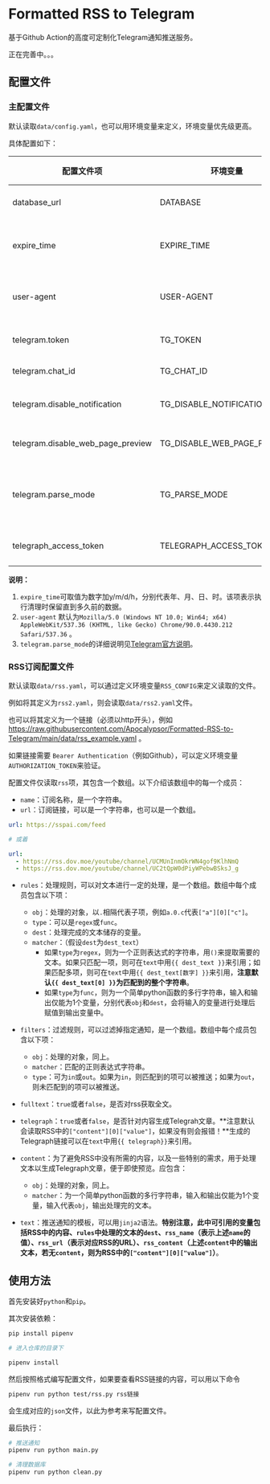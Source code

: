 # Formatted RSS to Telegram

基于Github Action的高度可定制化Telegram通知推送服务。

正在完善中。。。

## 配置文件

### 主配置文件

默认读取`data/config.yaml`，也可以用环境变量来定义，环境变量优先级更高。

具体配置如下：

| 配置文件项                        | 环境变量                    | 属性   | 默认值       | 说明                                    |
| --------------------------------- | --------------------------- | ------ | ------------ | --------------------------------------- |
| database_url                      | DATABASE                    | 必须   |              | MongoDB数据库URL                        |
| expire_time                       | EXPIRE_TIME                 | 非必须 | `30d`        | 数据库中的数据过期时间，见**说明1**     |
| user-agent                        | USER-AGENT                  | 非必须 | 浏览器UA     | 请求所用的User-Agent，见**说明2**       |
| telegram.token                    | TG_TOKEN                    | 必须   |              | Telegram Bot的Token                     |
| telegram.chat_id                  | TG_CHAT_ID                  | 必须   |              | 推送通知的Chat ID                       |
| telegram.disable_notification     | TG_DISABLE_NOTIFICATION     | 非必须 | `false`      | 默认推送通知时是否静默                  |
| telegram.disable_web_page_preview | TG_DISABLE_WEB_PAGE_PREVIEW | 非必须 | `false`      | 默认推送通知时是否预览                  |
| telegram.parse_mode               | TG_PARSE_MODE               | 非必须 | `MarkdownV2` | 默认推送通知时的解析文字的格式，见说明3 |
| telegraph_access_token            | TELEGRAPH_ACCESS_TOKEN      | 非必须 |              | 用于生成Telegraph                       |

**说明：**

1. `expire_time`可取值为数字加y/m/d/h，分别代表年、月、日、时。该项表示执行清理时保留直到多久前的数据。
2. `user-agent`
   默认为`Mozilla/5.0 (Windows NT 10.0; Win64; x64) AppleWebKit/537.36 (KHTML, like Gecko) Chrome/90.0.4430.212 Safari/537.36`
   。
3. `telegram.parse_mode`的详细说明见[Telegram官方说明](https://core.telegram.org/bots/api#formatting-options)。

### RSS订阅配置文件

默认读取`data/rss.yaml`，可以通过定义环境变量`RSS_CONFIG`来定义读取的文件。

例如将其定义为`rss2.yaml`，则会读取`data/rss2.yaml`文件。

也可以将其定义为一个链接（必须以http开头），例如 https://raw.githubusercontent.com/Apocalypsor/Formatted-RSS-to-Telegram/main/data/rss_example.yaml 。

如果链接需要 `Bearer Authentication`（例如Github），可以定义环境变量`AUTHORIZATION_TOKEN`来验证。

配置文件仅读取`rss`项，其包含一个数组。以下介绍该数组中的每一个成员：

* `name`：订阅名称，是一个字符串。
* `url`：订阅链接，可以是一个字符串，也可以是一个数组。

```yaml
url: https://sspai.com/feed

# 或着

url:
  - https://rss.dov.moe/youtube/channel/UCMUnInmOkrWN4gof9KlhNmQ
  - https://rss.dov.moe/youtube/channel/UC2tQpW0dPiyWPebwBSksJ_g
```

* `rules`：处理规则，可以对文本进行一定的处理，是一个数组。数组中每个成员包含以下项：
  * `obj`：处理的对象，以`.`相隔代表子项，例如`a.0.c`代表`["a"][0]["c"]`。
  * `type`：可以是`regex`或`func`。
  * `dest`：处理完成的文本储存的变量。
  * `matcher`：（假设`dest`为`dest_text`）
    * 如果`type`为`regex`，则为一个正则表达式的字符串，用`()`来提取需要的文本。如果只匹配一项，则可在`text`中用`{{ dest_text }}`来引用；如果匹配多项，则可在`text`中用`{{ dest_text[数字] }}`来引用，**注意默认`{{ dest_text[0] }}`为匹配到的整个字符串**。
    * 如果`type`为`func`，则为一个简单python函数的多行字符串，输入和输出仅能为1个变量，分别代表`obj`和`dest`，会将输入的变量进行处理后赋值到输出变量中。

* `filters`：过滤规则，可以过滤掉指定通知，是一个数组。数组中每个成员包含以下项：
  * `obj`：处理的对象，同上。
  * `matcher`：匹配的正则表达式字符串。
  * `type`：可为`in`或`out`。如果为`in`，则匹配到的项可以被推送；如果为`out`，则未匹配到的项可以被推送。
* `fulltext`：`true`或者`false`，是否对rss获取全文。
* `telegraph`：`true`或者`false`，是否针对内容生成Telegrah文章。**注意默认会读取RSS中的`["content"][0]["value"]`，如果没有则会报错！**生成的Telegraph链接可以在`text`中用`{{ telegraph}}`来引用。
* `content`：为了避免RSS中没有所需的内容，以及一些特别的需求，用于处理文本以生成Telegraph文章，便于即使预览。应包含：
  * `obj`：处理的对象，同上。
  * `matcher`：为一个简单python函数的多行字符串，输入和输出仅能为1个变量，输入代表`obj`，输出处理完的文本。

* `text`：推送通知的模板，可以用`jinja2`语法。**特别注意，此中可引用的变量包括RSS中的内容、`rules`中处理的文本的`dest`、`rss_name`（表示上述`name`的值）、`rss_url`（表示对应RSS的URL）、`rss_content`（上述`content`中的输出文本，若无`content`，则为RSS中的`["content"][0]["value"]`）**。

## 使用方法

首先安装好`python`和`pip`。

其次安装依赖：

```bash
pip install pipenv

# 进入仓库的目录下

pipenv install
```

然后按照格式编写配置文件，如果要查看RSS链接的内容，可以用以下命令

```bash
pipenv run python test/rss.py rss链接
```

会生成对应的`json`文件，以此为参考来写配置文件。

最后执行：

```bash
# 推送通知
pipenv run python main.py

# 清理数据库
pipenv run python clean.py
```

